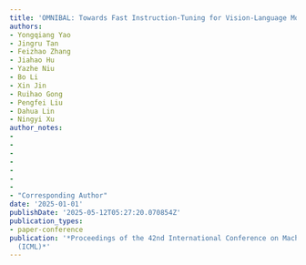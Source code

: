 ```yaml
---
title: 'OMNIBAL: Towards Fast Instruction-Tuning for Vision-Language Models via Omniverse Computation Balance'
authors:
- Yongqiang Yao
- Jingru Tan
- Feizhao Zhang
- Jiahao Hu
- Yazhe Niu
- Bo Li
- Xin Jin
- Ruihao Gong
- Pengfei Liu
- Dahua Lin
- Ningyi Xu
author_notes:
- 
- 
- 
- 
- 
- 
- 
- "Corresponding Author"
date: '2025-01-01'
publishDate: '2025-05-12T05:27:20.070854Z'
publication_types:
- paper-conference
publication: '*Proceedings of the 42nd International Conference on Machine Learning
  (ICML)*'
---
```

